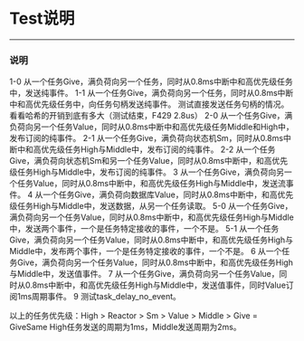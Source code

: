 # Test说明
------
### 说明
1-0 从一个任务Give，满负荷向另一个任务，同时从0.8ms中断中和高优先级任务中，发送纯事件。
1-1 从一个任务Give，满负荷向另一个任务，同时从0.8ms中断中和高优先级任务中，向任务句柄发送纯事件。
测试直接发送任务句柄的情况。看看哈希的开销到底有多大（测试结束，F429 2.8us）
2-0 从一个任务Give，满负荷向另一个任务Value，同时从0.8ms中断中和高优先级任务Middle和High中，发布订阅的纯事件。
2-1 从一个任务Give，满负荷向状态机Sm，同时从0.8ms中断中和高优先级任务High与Middle中，发布订阅的纯事件。
2-2 从一个任务Give，满负荷向状态机Sm和另一个任务Value，同时从0.8ms中断中，和高优先级任务High与Middle中，发布订阅的纯事件。
3 从一个任务Give，满负荷向另一个任务Value，同时从0.8ms中断中，和高优先级任务High与Middle中，发送流事件。
4 从一个任务Give，满负荷向数据库Value，同时从0.8ms中断中，和高优先级任务High与Middle中，发送数据，从另一个任务读取。
5-0 从一个任务Give，满负荷向另一个任务Value，同时从0.8ms中断中，和高优先级任务High与Middle中，发送两个事件，一个是任务特定接收的事件，一个不是。
5-1 从一个任务Give，满负荷向另一个任务Value，同时从0.8ms中断中，和高优先级任务High与Middle中，发布两个事件，一个是任务特定接收的事件，一个不是。
6 从一个任务Give，满负荷向另一个任务Value，同时从0.8ms中断中，和高优先级任务High与Middle中，发送值事件。
7 从一个任务Give，满负荷向另一个任务Value，同时从0.8ms中断中，和高优先级任务High与Middle中，发送值事件，同时Value订阅1ms周期事件。
9 测试task_delay_no_event。

以上的任务优先级：High > Reactor > Sm > Value > Middle > Give = GiveSame
High任务发送的周期为1ms，Middle发送周期为2ms。